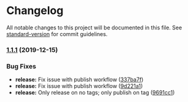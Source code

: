 # Changelog

All notable changes to this project will be documented in this file. See [standard-version](https://github.com/conventional-changelog/standard-version) for commit guidelines.

### [1.1.1](https://github.com/tsal/ataxia-go/compare/v1.1.0...v1.1.1) (2019-12-15)


### Bug Fixes

* **release:** Fix issue with publish workflow ([337ba7f](https://github.com/tsal/ataxia-go/commit/337ba7fcf1979219ab29668a745c02a3b05db6c7))
* **release:** Fix issue with publish workflow ([9d221a1](https://github.com/tsal/ataxia-go/commit/9d221a110d875677b87fde13358115d60406cab6))
* **release:** Only release on no tags; only publish on tag ([9691cc1](https://github.com/tsal/ataxia-go/commit/9691cc1fe53689723b89f80ecc70d4d59faf0776))
